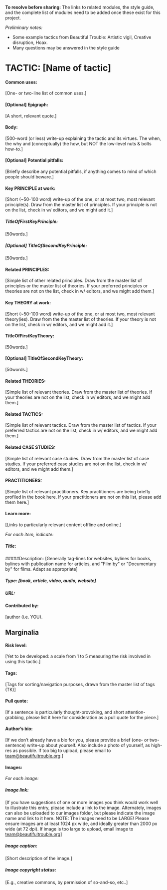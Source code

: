 **To resolve before sharing:**
The links to related modules, the style guide, and the complete list of modules need to be added once these exist for this project.

*Preliminary notes:*
* Some example tactics from Beautiful Trouble: Artistic vigil, Creative disruption, Hoax.
* Many questions may be answered in the style guide

# TACTIC: [Name of tactic]
 
#### Common uses: 
[One- or two-line list of common uses.]

#### [Optional] Epigraph: 
[A short, relevant quote.]

#### Body: 
[500-word (or less) write-up explaining the tactic and its virtues. The when, the why and (conceptually) the how, but NOT the low-level nuts & bolts how-to.]
 
#### [Optional] Potential pitfalls: 
[Briefly describe any potential pitfalls, if anything comes to mind of which people should beware.]

#### Key PRINCIPLE at work: 
[Short (~50-100 word) write-up of the one, or at most two, most relevant principle(s). Draw from the master list of principles. If your principle is not on the list, check in w/ editors, and we might add it.]

##### TitleOfFirstKeyPrinciple: 
[50words.]

##### [Optional] TitleOfSecondKeyPrinciple: 
[50words.]

#### Related PRINCIPLES: 
[Simple list of other related principles. Draw from the master list of principles or the master list of theories. If your preferred principles or theories are not on the list, check in w/ editors, and we might add them.]

#### Key THEORY at work: 
[Short (~50-100 word) write-up of the one, or at most two, most relevant theory(ies). Draw from the the master list of theories. If your theory is not on the list, check in w/ editors, and we might add it.]

####  TitleOfFirstKeyTheory: 
[50words.]

#### [Optional] TitleOfSecondKeyTheory: 
[50words.]

#### Related THEORIES: 
[Simple list of relevant theories. Draw from the master list of theories. If your theories are not on the list, check in w/ editors, and we might add them.]

#### Related TACTICS: 
[Simple list of relevant tactics. Draw from the master list of tactics. If your preferred tactics are not on the list, check in w/ editors, and we might add them.]

#### Related CASE STUDIES: 
[Simple list of relevant case studies. Draw from the master list of case studies. If your preferred case studies are not on the list, check in w/ editors, and we might add them.]

#### PRACTITIONERS: 
[Simple list of relevant practitioners. Key practitioners are being briefly profiled in the book here. If your practitioners are not on this list, please add them here.]

#### Learn more: 
[Links to particularly relevant content offline and online.]

_For each item, indicate:_
##### Title: 
#####Description: [Generally tag-lines for websites, bylines for books, bylines with publication name for articles, and "Film by" or "Documentary by" for films. Adapt as appropriate]
##### Type: [book, article, video, audio, website]
##### URL:


#### Contributed by: 
[author (i.e. YOU).


## Marginalia 

#### Risk level:
[Yet to be developed: a scale from 1 to 5 measuring the risk involved in using this tactic.]

#### Tags:  
[Tags for sorting/navigation purposes, drawn from the master list of tags (TK)]

#### Pull quote: 
[If a sentence is particularly thought-provoking, and short attention-grabbing, please list it here for consideration as a pull quote for the piece.]

#### Author’s bio: 
[If we don’t already have a bio for you, please provide a brief (one- or two-sentence) write-up about yourself. Also include a photo of yourself, as high-res as possible. If too big to upload, please email to team@beautifultrouble.org.]

#### Images: 
_For each image:_
##### Image link: 
[If you have suggestions of one or more images you think would work well to illustrate this entry, please include a link to the image. Alternately, images can also be uploaded to our images folder, but please indicate the image name and link to it here. NOTE: The images need to be LARGE! Please ensure images are at least 1024 px wide, and ideally greater than 2000 px wide (at 72 dpi). If image is too large to upload, email image to team@beautifultrouble.org] 

##### Image caption: 
[Short description of the image.]

##### Image copyright status: 
[E.g., creative commons, by permission of so-and-so, etc..]